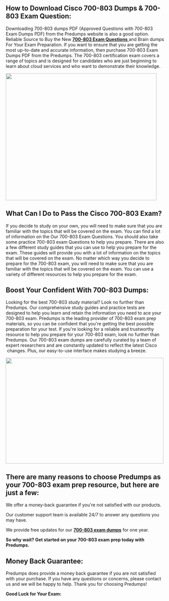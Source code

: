 <h2>How to Download Cisco 700-803 Dumps &amp; 700-803 Exam Question:</h2>
<p>Downloading 700-803 dumps PDF (Approved Questions with 700-803 Exam Dumps PDF) from the Predumps website is also a good option. Reliable Source to Buy the New <a href="https://predumps.com/dumps/700-803-pdf/"><strong>700-803 Exam Questions</strong> </a>and Brain dumps For Your Exam Preparation. If you want to ensure that you are getting the most up-to-date and accurate information, then purchase 700-803 Exam Dumps PDF from the Predumps. The 700-803 certification exam covers a range of topics and is designed for candidates who are just beginning to learn about cloud services and who want to demonstrate their knowledge.</p>
<p><img src="https://i.ibb.co/N7Dq9sM/predumps.png" alt="" width="478" height="401" /></p>
<h2>What Can I Do to Pass the Cisco 700-803 Exam?</h2>
<p>If you decide to study on your own, you will need to make sure that you are familiar with the topics that will be covered on the exam. You can find a lot of information on the Our 700-803 Exam Questions. You should also take some practice 700-803 exam Questions to help you prepare. There are also a few different study guides that you can use to help you prepare for the exam. These guides will provide you with a lot of information on the topics that will be covered on the exam. No matter which way you decide to prepare for the 700-803 exam, you will need to make sure that you are familiar with the topics that will be covered on the exam. You can use a variety of different resources to help you prepare for the exam.</p>
<h2>Boost Your Confident With 700-803 Dumps:</h2>
<p>Looking for the best 700-803 study material? Look no further than Predumps. Our comprehensive study guides and practice tests are designed to help you learn and retain the information you need to ace your 700-803 exam. Predumps is the leading provider of 700-803 exam prep materials, so you can be confident that you're getting the best possible preparation for your test. If you're looking for a reliable and trustworthy resource to help you prepare for your 700-803 exam, look no further than Predumps. Our 700-803 exam dumps are carefully curated by a team of expert researchers and are constantly updated to reflect the latest Cisco &nbsp;changes. Plus, our easy-to-use interface makes studying a breeze.</p>
<p><img src="https://i.ibb.co/YyMy9yb/Real-Exam-Dumps.png" alt="" width="500" height="334" /></p>
<h2>There are many reasons to choose Predumps as your 700-803 exam prep resource, but here are just a few:</h2>
<p>We offer a money-back guarantee if you're not satisfied with our products.</p>
<p>Our customer support team is available 24/7 to answer any questions you may have.</p>
<p>We provide free updates for our <strong><a href="https://predumps.com/dumps/700-803-pdf/">700-803 exam dumps</a></strong> for one year.</p>
<p><strong>So why wait? Get started on your 700-803 exam prep today with Predumps.</strong></p>
<h2>Money Back Guarantee:</h2>
<p>Predumps does provide a money back guarantee if you are not satisfied with your purchase. If you have any questions or concerns, please contact us and we will be happy to help. Thank you for choosing Predumps!</p>
<p><strong>Good Luck for Your Exam:</strong></p>
